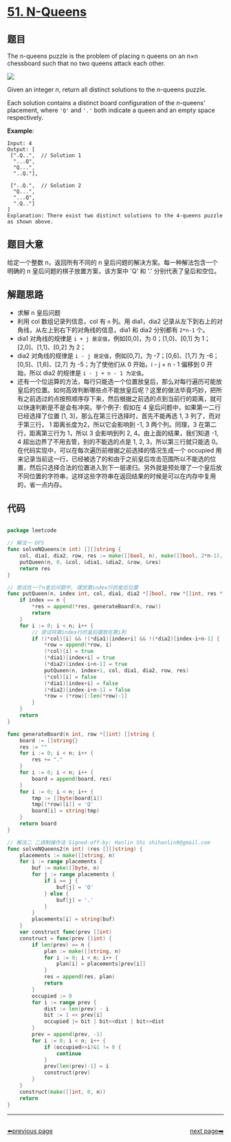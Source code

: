 # [51. N-Queens](https://leetcode.com/problems/n-queens/)


## 题目

The n-queens puzzle is the problem of placing n queens on an n×n chessboard such that no two queens attack each other.

![](https://assets.leetcode.com/uploads/2018/10/12/8-queens.png)

Given an integer *n*, return all distinct solutions to the *n*-queens puzzle.

Each solution contains a distinct board configuration of the *n*-queens' placement, where `'Q'` and `'.'` both indicate a queen and an empty space respectively.

**Example**:


    Input: 4
    Output: [
     [".Q..",  // Solution 1
      "...Q",
      "Q...",
      "..Q."],
    
     ["..Q.",  // Solution 2
      "Q...",
      "...Q",
      ".Q.."]
    ]
    Explanation: There exist two distinct solutions to the 4-queens puzzle as shown above.


## 题目大意

给定一个整数 n，返回所有不同的 n 皇后问题的解决方案。每一种解法包含一个明确的 n 皇后问题的棋子放置方案，该方案中 'Q' 和 '.' 分别代表了皇后和空位。


## 解题思路

- 求解 n 皇后问题
- 利用 col 数组记录列信息，col 有 `n` 列。用 dia1，dia2 记录从左下到右上的对角线，从左上到右下的对角线的信息，dia1 和 dia2 分别都有 `2*n-1` 个。
- dia1 对角线的规律是 `i + j 是定值`，例如[0,0]，为 0；[1,0]、[0,1] 为 1；[2,0]、[1,1]、[0,2] 为 2；
- dia2 对角线的规律是 `i - j 是定值`，例如[0,7]，为 -7；[0,6]、[1,7] 为 -6；[0,5]、[1,6]、[2,7] 为 -5；为了使他们从 0 开始，i - j + n - 1 偏移到 0 开始，所以 dia2 的规律是 `i - j + n - 1 为定值`。
- 还有一个位运算的方法，每行只能选一个位置放皇后，那么对每行遍历可能放皇后的位置。如何高效判断哪些点不能放皇后呢？这里的做法毕竟巧妙，把所有之前选过的点按照顺序存下来，然后根据之前选的点到当前行的距离，就可以快速判断是不是会有冲突。举个例子: 假如在 4 皇后问题中，如果第一二行已经选择了位置 [1, 3]，那么在第三行选择时，首先不能再选 1, 3 列了，而对于第三行， 1 距离长度为2，所以它会影响到 -1, 3 两个列。同理，3 在第二行，距离第三行为 1，所以 3 会影响到列 2, 4。由上面的结果，我们知道 -1, 4 超出边界了不用去管，别的不能选的点是 1, 2, 3，所以第三行就只能选 0。在代码实现中，可以在每次遍历前根据之前选择的情况生成一个 occupied 用来记录当前这一行，已经被选了的和由于之前皇后攻击范围所以不能选的位置，然后只选择合法的位置进入到下一层递归。另外就是预处理了一个皇后放不同位置的字符串，这样这些字符串在返回结果的时候是可以在内存中复用的，省一点内存。

## 代码

```go

package leetcode

// 解法一 DFS
func solveNQueens(n int) [][]string {
	col, dia1, dia2, row, res := make([]bool, n), make([]bool, 2*n-1), make([]bool, 2*n-1), []int{}, [][]string{}
	putQueen(n, 0, &col, &dia1, &dia2, &row, &res)
	return res
}

// 尝试在一个n皇后问题中, 摆放第index行的皇后位置
func putQueen(n, index int, col, dia1, dia2 *[]bool, row *[]int, res *[][]string) {
	if index == n {
		*res = append(*res, generateBoard(n, row))
		return
	}
	for i := 0; i < n; i++ {
		// 尝试将第index行的皇后摆放在第i列
		if !(*col)[i] && !(*dia1)[index+i] && !(*dia2)[index-i+n-1] {
			*row = append(*row, i)
			(*col)[i] = true
			(*dia1)[index+i] = true
			(*dia2)[index-i+n-1] = true
			putQueen(n, index+1, col, dia1, dia2, row, res)
			(*col)[i] = false
			(*dia1)[index+i] = false
			(*dia2)[index-i+n-1] = false
			*row = (*row)[:len(*row)-1]
		}
	}
	return
}

func generateBoard(n int, row *[]int) []string {
	board := []string{}
	res := ""
	for i := 0; i < n; i++ {
		res += "."
	}
	for i := 0; i < n; i++ {
		board = append(board, res)
	}
	for i := 0; i < n; i++ {
		tmp := []byte(board[i])
		tmp[(*row)[i]] = 'Q'
		board[i] = string(tmp)
	}
	return board
}

// 解法二 二进制操作法 Signed-off-by: Hanlin Shi shihanlin9@gmail.com
func solveNQueens2(n int) (res [][]string) {
	placements := make([]string, n)
	for i := range placements {
		buf := make([]byte, n)
		for j := range placements {
			if i == j {
				buf[j] = 'Q'
			} else {
				buf[j] = '.'
			}
		}
		placements[i] = string(buf)
	}
	var construct func(prev []int)
	construct = func(prev []int) {
		if len(prev) == n {
			plan := make([]string, n)
			for i := 0; i < n; i++ {
				plan[i] = placements[prev[i]]
			}
			res = append(res, plan)
			return
		}
		occupied := 0
		for i := range prev {
			dist := len(prev) - i
			bit := 1 << prev[i]
			occupied |= bit | bit<<dist | bit>>dist
		}
		prev = append(prev, -1)
		for i := 0; i < n; i++ {
			if (occupied>>i)&1 != 0 {
				continue
			}
			prev[len(prev)-1] = i
			construct(prev)
		}
	}
	construct(make([]int, 0, n))
	return
}

```



----------------------------------------------
<div style="display: flex;justify-content: space-between;align-items: center;">
<p><a href="https://books.halfrost.com/leetcode/ChapterFour/0001~0099/0050.Powx-n/">⬅️previous page</a></p>
<p><a href="https://books.halfrost.com/leetcode/ChapterFour/0001~0099/0052.N-Queens-II/">next page➡️</a></p>
</div>
